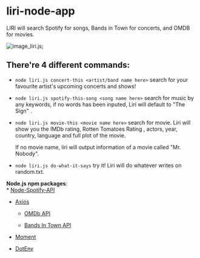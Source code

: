 # liri-node-app

LIRI will search Spotify for songs, Bands in Town for concerts, and OMDB for movies.

![image_liri.js](liri_js_ss.gif);

## There're 4 different commands:

* `node liri.js concert-this <artist/band name here>`
   search for your favourite artist's upcoming concerts and shows!

* `node liri.js spotify-this-song <song name here>`
   search for music by any keywords, if no words has been inputed, Liri will default to "The Sign" .

* `node liri.js movie-this <movie name here>`
   search for movie. Liri will show you the IMDb rating, Rotten Tomatoes Rating , actors, year, country, language and full plot of the movie. 

   If no movie name, liri will output information of a movie called "Mr. Nobody".

* `node liri.js do-what-it-says`
   try it!
   Liri will do whatever writes on random.txt.

**Node.js**
**npm packages**:  
    * [Node-Spotify-API](https://www.npmjs.com/package/node-spotify-api)

   * [Axios](https://www.npmjs.com/package/axios)

     * [OMDb API](http://www.omdbapi.com) 
     
     * [Bands In Town API](http://www.artists.bandsintown.com/bandsintown-api)

   * [Moment](https://www.npmjs.com/package/moment)

   * [DotEnv](https://www.npmjs.com/package/dotenv)